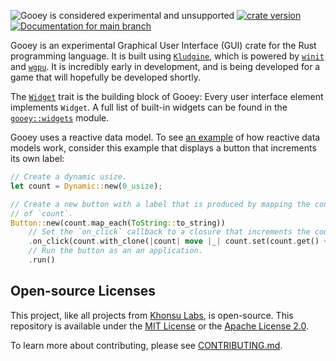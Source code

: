 ![Gooey is considered experimental and unsupported](https://img.shields.io/badge/status-prototype-blueviolet)
[![crate version](https://img.shields.io/crates/v/gooey.svg)](https://crates.io/crates/gooey)
[![Documentation for `main` branch](https://img.shields.io/badge/docs-main-informational)](https://gooey.rs/main/gooey/)

Gooey is an experimental Graphical User Interface (GUI) crate for the Rust
programming language. It is built using [`Kludgine`][kludgine], which is powered
by [`winit`][winit] and [`wgpu`][wgpu]. It is incredibly early in development,
and is being developed for a game that will hopefully be developed shortly.

The [`Widget`][widget] trait is the building block of Gooey: Every user
interface element implements `Widget`. A full list of built-in widgets can be
found in the [`gooey::widgets`][widgets] module.

Gooey uses a reactive data model. To see [an example][button-example] of how
reactive data models work, consider this example that displays a button that
increments its own label:

```rust
// Create a dynamic usize.
let count = Dynamic::new(0_usize);

// Create a new button with a label that is produced by mapping the contents
// of `count`.
Button::new(count.map_each(ToString::to_string))
    // Set the `on_click` callback to a closure that increments the counter.
    .on_click(count.with_clone(|count| move |_| count.set(count.get() + 1)))
    // Run the button as an an application.
    .run()
```

[widget]: crate::widget::Widget
[kludgine]: https://github.com/khonsulabs/kludgine
[wgpu]: https://github.com/gfx-rs/wgpu
[winit]: https://github.com/rust-windowing/winit
[widgets]: mod@crate::widgets
[button-example]: https://github.com/khonsulabs/gooey/tree/main/examples/button.rs

## Open-source Licenses

This project, like all projects from [Khonsu Labs](https://khonsulabs.com/), is open-source.
This repository is available under the [MIT License](./LICENSE-MIT) or the
[Apache License 2.0](./LICENSE-APACHE).

To learn more about contributing, please see [CONTRIBUTING.md](./CONTRIBUTING.md).

